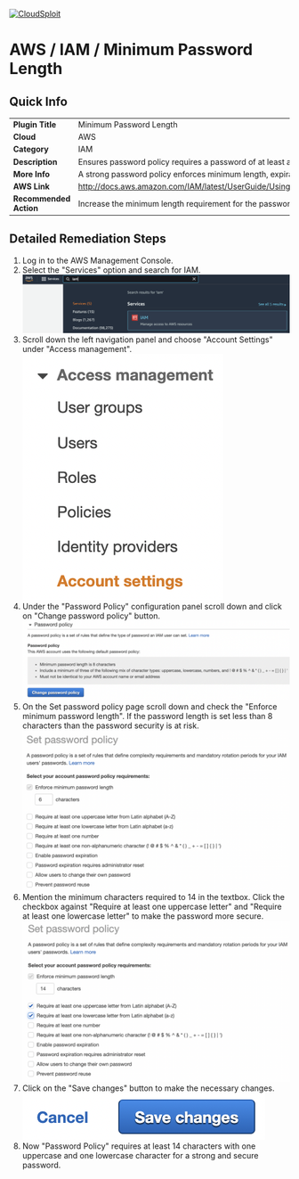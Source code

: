 [![CloudSploit](https://cloudsploit.com/img/logo-new-big-text-100.png "CloudSploit")](https://cloudsploit.com)

# AWS / IAM / Minimum Password Length

## Quick Info

| | |
|-|-|
| **Plugin Title** | Minimum Password Length |
| **Cloud** | AWS |
| **Category** | IAM |
| **Description** | Ensures password policy requires a password of at least a minimum number of characters |
| **More Info** | A strong password policy enforces minimum length, expirations, reuse, and symbol usage |
| **AWS Link** | http://docs.aws.amazon.com/IAM/latest/UserGuide/Using_ManagingPasswordPolicies.html |
| **Recommended Action** | Increase the minimum length requirement for the password policy |

## Detailed Remediation Steps
1. Log in to the AWS Management Console.
2. Select the "Services" option and search for IAM. </br><img src="/resources/aws/iam/minimum-password-length/step2.png"/>
3. Scroll down the left navigation panel and choose "Account Settings" under "Access management". </br><img src="/resources/aws/iam/minimum-password-length/step3.png"/>
4. Under the "Password Policy" configuration panel scroll down and click on "Change password policy" button.</br><img src="/resources/aws/iam/minimum-password-length/step4.png"/>
5. On the Set password policy page scroll down and check the "Enforce minimum password length". If the password length is set less than 8 characters than the password security is at risk. </br><img src="/resources/aws/iam/minimum-password-length/step5.png"/>
6. Mention the minimum characters required to 14 in the textbox. Click the checkbox against "Require at least one uppercase letter" and "Require at least one lowercase letter" to make the password more secure. </br><img src="/resources/aws/iam/minimum-password-length/step6.png"/>
7. Click on the "Save changes" button to make the necessary changes.</br><img src="/resources/aws/iam/minimum-password-length/step7.png"/>
8. Now "Password Policy" requires at least 14 characters with one uppercase and one lowercase character for a strong and secure password.</br>

